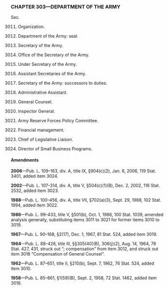 ### **CHAPTER 303—DEPARTMENT OF THE ARMY** ###

Sec.

3011. Organization.

3012. Department of the Army: seal.

3013. Secretary of the Army.

3014. Office of the Secretary of the Army.

3015. Under Secretary of the Army.

3016. Assistant Secretaries of the Army.

3017. Secretary of the Army: successors to duties.

3018. Administrative Assistant.

3019. General Counsel.

3020. Inspector General.

3021. Army Reserve Forces Policy Committee.

3022. Financial management.

3023. Chief of Legislative Liaison.

3024. Director of Small Business Programs.

#### Amendments ####

**2006**—Pub. L. 109–163, div. A, title IX, §904(c)(2), Jan. 6, 2006, 119 Stat. 3401, added item 3024.

**2002**—Pub. L. 107–314, div. A, title V, §504(c)(1)(B), Dec. 2, 2002, 116 Stat. 2532, added item 3023.

**1988**—Pub. L. 100–456, div. A, title VII, §702(a)(3), Sept. 29, 1988, 102 Stat. 1994, added item 3022.

**1986**—Pub. L. 99–433, title V, §501(b), Oct. 1, 1986, 100 Stat. 1039, amended analysis generally, substituting items 3011 to 3021 for former items 3010 to 3019.

**1967**—Pub. L. 90–168, §2(17), Dec. 1, 1967, 81 Stat. 524, added item 3019.

**1964**—Pub. L. 88–426, title III, §§305(40)(B), 306(j)(2), Aug. 14, 1964, 78 Stat. 427, 431, struck out “; compensation” from item 3012, and struck out item 3018 “Compensation of General Counsel”.

**1962**—Pub. L. 87–651, title II, §210(b), Sept. 7, 1962, 76 Stat. 524, added item 3010.

**1958**—Pub. L. 85–861, §1(59)(B), Sept. 2, 1958, 72 Stat. 1462, added item 3018.